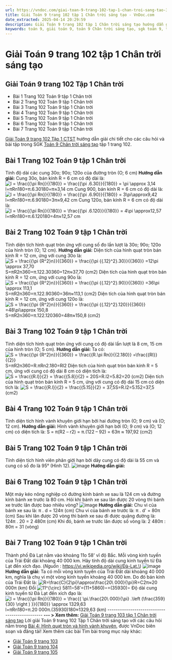 ```yaml
---
url: https://vndoc.com/giai-toan-9-trang-102-tap-1-chan-troi-sang-tao-325181
title: Giải Toán 9 trang 102 tập 1 Chân trời sáng tạo - VnDoc.com
date_extracted: 2025-04-14 20:29:59
description: Giải Toán 9 trang 102 tập 1 Chân trời sáng tạo hướng dẫn giải chi tiết các câu hỏi và bài tập trong SGK Toán 9 Chân trời sáng tạo tập 1.
keywords: toán 9, giải toán 9, toán 9 Chân trời sáng tạo, sgk toán 9, toán lớp 9, toán lớp 9 Chân trời sáng tạo, sgk toán 9 Chân trời sáng tạo, toán 9 ctst, giải sgk toán 9 Chân trời sáng tạo, toán 9 Chân trời sáng tạo tập 1, giải bài tập toán 9 Chân trời sáng tạo, Hình quạt tròn và hình vành khuyên, toán 9 Chân trời sáng tạo tập 1 trang 102, toán 9 Chân trời sáng tạo trang 99, toán 9 Chân trời sáng tạo trang 101, toán 9 trang 102, giải toán 9 trang 102, toán 9 trang 102 chân trời, giải toán 9 trang 102 chân trời
---
```


# Giải Toán 9 trang 102 tập 1 Chân trời sáng tạo
## **Giải Toán 9 trang 102 Tập 1 Chân trời**
  * Bài 1 Trang 102 Toán 9 tập 1 Chân trời
  * Bài 2 Trang 102 Toán 9 tập 1 Chân trời
  * Bài 3 Trang 102 Toán 9 tập 1 Chân trời
  * Bài 4 Trang 102 Toán 9 tập 1 Chân trời
  * Bài 5 Trang 102 Toán 9 tập 1 Chân trời
  * Bài 6 Trang 102 Toán 9 tập 1 Chân trời
  * Bài 7 Trang 102 Toán 9 tập 1 Chân trời

[Giải Toán 9 trang 102 Tập 1 CTST](<https://vndoc.com/giai-toan-9-trang-102-tap-1-chan-troi-sang-tao-325181>) hướng dẫn giải chi tiết cho các câu hỏi và bài tập trong SGK [Toán 9 Chân trời sáng tạo](<https://vndoc.com/toan-9-chan-troi-sang-tao>) tập 1 trang 102.
## **Bài 1 Trang 102 Toán 9 tập 1 Chân trời**
Tính độ dài các cung 30o; 90o; 120o của đường tròn \(O; 6 cm\)
**Hướng dẫn giải:**
Cung 30o, bán kính R = 6 cm có độ dài là:
![l = \\frac{{\\pi Rn}}{{180}} = \\frac{{\\pi .6.30}}{{180}} = \\pi \\approx 3,14](https://i.vdoc.vn/data/image/blank.png)l=πRn180=π.6.30180=π≈3,14 cm
Cung 900, bán kính R = 6 cm có độ dài là:
![l = \\frac{{\\pi Rn}}{{180}} = \\frac{{\\pi .6.90}}{{180}} = 3\\pi\\approx9,42](https://i.vdoc.vn/data/image/blank.png)l=πRn180=π.6.90180=3π≈9,42 cm
Cung 120o, bán kính R = 6 cm có độ dài là:
![l = \\frac{{\\pi Rn}}{{180}} = \\frac{{\\pi .6.120}}{{180}} = 4\\pi \\approx12,57](https://i.vdoc.vn/data/image/blank.png)l=πRn180=π.6.120180=4π≈12,57 cm
## **Bài 2 Trang 102 Toán 9 tập 1 Chân trời**
Tính diện tích hình quạt tròn ứng với cung số đo lần lượt là 30o; 90o; 120o của hình tròn \(O; 12 cm\).
**Hướng dẫn giải:**
Diện tích của hình quạt tròn bán kính R = 12 cm, ứng với cung 30o là:
![S = \\frac{{\\pi {R^2}n}}{{360}} = \\frac{{\\pi {{.12}^2}.30}}{{360}} =12\\pi \\approx 37,70](https://i.vdoc.vn/data/image/blank.png)S=πR2n360=π.122.30360=12π≈37,70 \(cm2\)
Diện tích của hình quạt tròn bán kính R = 12 cm, ứng với cung 90o là:
![S = \\frac{{\\pi {R^2}n}}{{360}} = \\frac{{\\pi {{.12}^2}.90}}{{360}} =36\\pi \\approx 113,1](https://i.vdoc.vn/data/image/blank.png)S=πR2n360=π.122.90360=36π≈113,1 \(cm2\)
Diện tích của hình quạt tròn bán kính R = 12 cm, ứng với cung 120o là:
![S = \\frac{{\\pi {R^2}n}}{{360}} = \\frac{{\\pi {{.12}^2}.120}}{{360}} =48\\pi\\approx 150,8](https://i.vdoc.vn/data/image/blank.png)S=πR2n360=π.122.120360=48π≈150,8 \(cm2\)
## **Bài 3 Trang 102 Toán 9 tập 1 Chân trời**
Tính diện tích hình quạt tròn ứng với cung có độ dài lần lượt là 8 cm, 15 cm của hình tròn \(O; 5 cm\).
**Hướng dẫn giải:**
Ta có: ![S = \\frac{{\\pi {R^2}n}}{{360}} = \\frac{{R.\\pi Rn}}{{2.180}} =\\frac{{Rl}}{{2}}](https://i.vdoc.vn/data/image/blank.png)S=πR2n360=R.πRn2.180=Rl2
Diện tích của hình quạt tròn bán kính R = 5 cm, ứng với cung có độ dài 8 cm có diện tích là:
![S = \\frac{{R.l}}{2} = \\frac{{5.8}}{2} = 20](https://i.vdoc.vn/data/image/blank.png)S=R.l2=5.82=20 \(cm2\)
Diện tích của hình quạt tròn bán kính R = 5 cm, ứng với cung có độ dài 15 cm có diện tích là:
![S = \\frac{{R.l}}{2} = \\frac{{5.15}}{2} = 37,5](https://i.vdoc.vn/data/image/blank.png)S=R.l2=5.152=37,5 \(cm2\)
## **Bài 4 Trang 102 Toán 9 tập 1 Chân trời**
Tính diện tích hình vành khuyên giới hạn bởi hai đường tròn \(O; 9 cm\) và \(O; 12 cm\).
**Hướng dẫn giải:**
Hình vành khuyên giới hạn bởi \(O; 9 cm\) và \(O; 12 cm\) có diện tích là:
S = π\(R2 – r2\) = π.\(122 – 92\) = 63π ≈ 197,92 \(cm2\)
## **Bài 5 Trang 102 Toán 9 tập 1 Chân trời**
Tính diện tích hình viên phân giới hạn bởi dây cung có độ dài là 55 cm và cung có số đo là 95° \(Hình 12\).
![image](https://i.vdoc.vn/data/image/2024/07/26/638576091679958143.png)
**Hướng dẫn giải:**
## **Bài 6 Trang 102 Toán 9 tập 1 Chân trời**
Một máy kéo nông nghiệp có đường kính bánh xe sau là 124 cm và đường kính bánh xe trước là 80 cm. Hỏi khi bánh xe sau lăn được 20 vòng thì bánh xe trước lăn được bao nhiêu vòng?
![image](https://i.vdoc.vn/data/image/2024/07/26/638576091678552007.png)
**Hướng dẫn giải:**
Chu vi của bánh xe sau là:
π . d = 124π \(cm\)
Chu vi của bánh xe trước là:
π . d' = 80π \(cm\)
Sau khi lăn được 20 vòng thì bánh xe sau đi được quãng đường là:
124π . 20 = 2 480π \(cm\)
Khi đó, bánh xe trước lăn được số vòng là:
2 480π : 80π = 31 \(vòng\)
## **Bài 7 Trang 102 Toán 9 tập 1 Chân trời**
Thành phố Đà Lạt nằm vào khoảng 11o 58' vĩ độ Bắc. Mỗi vòng kinh tuyến của Trái Đất dài khoảng 40 000 km. Hãy tính độ dài cung kinh tuyến từ Đà Lạt đến xích đạo.
\(_Nguồn_ : https://vi.wikipedia.org/wiki/Đà-Lạt.\)
![image](https://i.vdoc.vn/data/image/2024/07/26/638576091675895930.png)
**Hướng dẫn giải:**
Ta có mỗi vòng kinh tuyến của Trái Đất dài khoảng 40 000 km, nghĩa là chu vi một vòng kinh tuyến khoảng 40 000 km.
Do đó bán kính của Trái Đất là: 
![R=\\frac{C}{2\\pi}\\approx\\frac{20\\ 000}{\\pi}](https://i.vdoc.vn/data/image/blank.png)R=C2π≈20 000π \(km\)
Đổi ![11^{\\circ} 58](https://i.vdoc.vn/data/image/blank.png)11∘58′=\(11+5860\)∘=\(35930\)∘
Độ dài cung kinh tuyến từ Đà Lạt đến xích đạo là:
![l = \\frac{{\\pi Rn}}{{180}} = \\frac{{ \\pi.\\frac{20\\ 000}{\\pi}  .\\left \(\\frac{359}{30}  \\right \) }}{{180}}  \\approx 1329,63](https://i.vdoc.vn/data/image/blank.png)l=πRn180=π.20 000π.\(35930\)180≈1329,63 \(km\)
\----------------------------------------------
**\--- > Xem thêm:** [Giải Toán 9 trang 103 tập 1 Chân trời sáng tạo](<https://vndoc.com/giai-toan-9-trang-103-tap-1-chan-troi-sang-tao-325183>)
Lời giải Toán 9 trang 102 Tập 1 Chân trời sáng tạo với các câu hỏi nằm trong [Bài 4: Hình quạt tròn và hình vành khuyên](<https://vndoc.com/toan-9-chan-troi-sang-tao-bai-4-hinh-quat-tron-va-hinh-vanh-khuyen-321053>), được VnDoc biên soạn và đăng tải\!
Xem thêm các bài Tìm bài trong mục này khác:
  * [Giải Toán 9 trang 103](</giai-toan-9-trang-103-tap-1-chan-troi-sang-tao-325183>)
  * [Giải Toán 9 trang 104](</giai-toan-9-trang-104-tap-1-chan-troi-sang-tao-325187>)
  * [Giải Toán 9 trang 105](</giai-toan-9-trang-105-tap-1-chan-troi-sang-tao-325188>)


